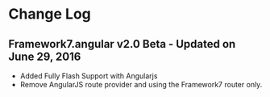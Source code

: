 # Change Log

## Framework7.angular v2.0 Beta - Updated on June 29, 2016
  * Added Fully Flash Support with Angularjs
  * Remove AngularJS route provider and using the Framework7 router only.
